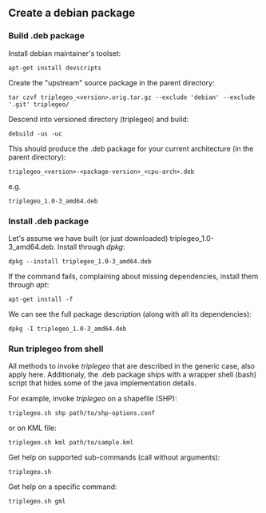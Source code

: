 ## Create a debian package

### Build .deb package

Install debian maintainer's toolset:

    apt-get install devscripts

Create the "upstream" source package in the parent directory:

    tar czvf triplegeo_<version>.orig.tar.gz --exclude 'debian' --exclude '.git' triplegeo/

Descend into versioned directory (triplegeo) and build:

    debuild -us -uc

This should produce the .deb package for your current architecture (in the parent directory):

    triplegeo_<version>-<package-version>_<cpu-arch>.deb

e.g.

    triplegeo_1.0-3_amd64.deb

### Install .deb package

Let's assume we have built (or just downloaded) triplegeo_1.0-3_amd64.deb. Install through _dpkg_:

    dpkg --install triplegeo_1.0-3_amd64.deb

If the command fails, complaining about missing dependencies, install them through _apt_: 

    apt-get install -f    

We can see the full package description (along with all its dependencies):

    dpkg -I triplegeo_1.0-3_amd64.deb

### Run triplegeo from shell

All methods to invoke _triplegeo_ that are described in the generic case, also apply here. Additionaly,
the .deb package ships with a wrapper shell (bash) script that hides some of the java implementation details.

For example, invoke _triplegeo_ on a shapefile (SHP):
    
    triplegeo.sh shp path/to/shp-options.conf

or on KML file:
 
    triplegeo.sh kml path/to/sample.kml

Get help on supported sub-commands (call without arguments):

    triplegeo.sh

Get help on a specific command:

    triplegeo.sh gml


